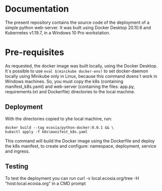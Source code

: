<h1>Documentation</h1>

The present repository contains the source code of the deployment of a simple python web-server.
It was built using Docker Desktop 20.10.6 and Kubernetes v1.19.7, in a Windows 10 Pro workstation.

<h1>Pre-requisites</h1>

As requested,  the docker image was built locally, using the Docker Desktop. It´s possible to use `eval $(minikube docker-env)` to set docker-daemon locally using Minikube only in Linux, because this command doens´t work in Windows machines.
So, you must copy the k8s (containing manifest_k8s.yaml) and web-server (containing the files: app.py, requirements.txt and Dockerfile) directories to the local machine.

<h2>Deployment</h2>

With the directories copied to yhe local machine, run:

```
docker build --tag ecosia/python-docker:0.0.1 && \ 
kubectl apply -f k8s\manifest_k8s.yaml
```
This command will build the Docker image using the Dockerfile and deploy the k8s manifest, to create and configure: namespace, deployment, service and ingress.

<h2>Testing</h2>

To test the deployment you can run curl -v local.ecosia.org/tree -H "host:local.ecosia.org" in a CMD prompt
